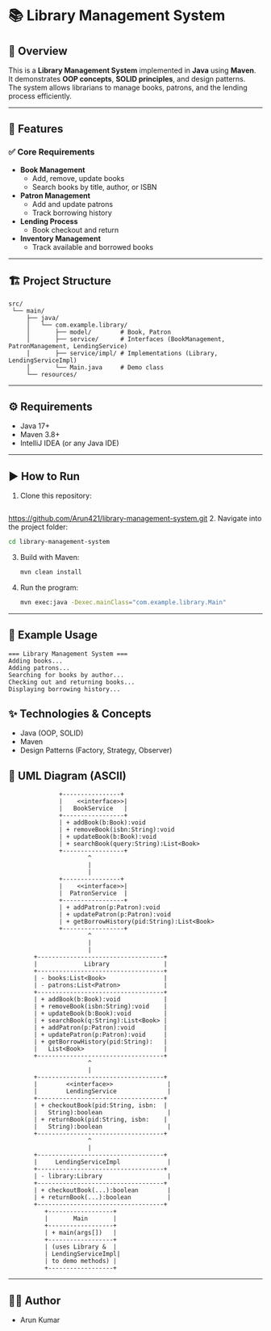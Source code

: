 # 📚 Library Management System

## 📌 Overview
This is a **Library Management System** implemented in **Java** using **Maven**.  
It demonstrates **OOP concepts**, **SOLID principles**, and design patterns.  
The system allows librarians to manage books, patrons, and the lending process efficiently.

---

## 🚀 Features
### ✅ Core Requirements
- **Book Management**
  - Add, remove, update books
  - Search books by title, author, or ISBN
- **Patron Management**
  - Add and update patrons
  - Track borrowing history
- **Lending Process**
  - Book checkout and return
- **Inventory Management**
  - Track available and borrowed books

---

## 🏗 Project Structure
```
src/
 └── main/
     ├── java/
     │   └── com.example.library/
     │       ├── model/        # Book, Patron
     │       ├── service/      # Interfaces (BookManagement, PatronManagement, LendingService)
     │       ├── service/impl/ # Implementations (Library, LendingServiceImpl)
     │       └── Main.java     # Demo class
     └── resources/
```

---

## ⚙️ Requirements
- Java 17+
- Maven 3.8+
- IntelliJ IDEA (or any Java IDE)

---

## ▶️ How to Run
1. Clone this repository:
   ```bash
https://github.com/Arun421/library-management-system.git
2. Navigate into the project folder:
   ```bash
   cd library-management-system
   ```
3. Build with Maven:
   ```bash
   mvn clean install
   ```
4. Run the program:
   ```bash
   mvn exec:java -Dexec.mainClass="com.example.library.Main"
   ```

---

## 🧪 Example Usage
```text
=== Library Management System ===
Adding books...
Adding patrons...
Searching for books by author...
Checking out and returning books...
Displaying borrowing history...
```

## ✨ Technologies & Concepts
- Java (OOP, SOLID)
- Maven
- Design Patterns (Factory, Strategy, Observer)

## 📖 UML Diagram (ASCII)
                  +----------------+
                  |    <<interface>>|
                  |   BookService   |
                  +-----------------+
                  | + addBook(b:Book):void
                  | + removeBook(isbn:String):void
                  | + updateBook(b:Book):void
                  | + searchBook(query:String):List<Book>
                  +-----------------+
                          ^
                          |
                          |
                  +----------------+
                  |    <<interface>>|
                  |  PatronService  |
                  +-----------------+
                  | + addPatron(p:Patron):void
                  | + updatePatron(p:Patron):void
                  | + getBorrowHistory(pid:String):List<Book>
                  +-----------------+
                          ^
                          |
                          |
           +-----------------------------------+
           |             Library               |
           +-----------------------------------+
           | - books:List<Book>                |
           | - patrons:List<Patron>            |
           +-----------------------------------+
           | + addBook(b:Book):void            |
           | + removeBook(isbn:String):void    |
           | + updateBook(b:Book):void         |
           | + searchBook(q:String):List<Book> |
           | + addPatron(p:Patron):void        |
           | + updatePatron(p:Patron):void     |
           | + getBorrowHistory(pid:String):   |
           |   List<Book>                      |
           +-----------------------------------+
                          ^
                          |
           +-----------------------------------+
           |        <<interface>>               |
           |        LendingService              |
           +-----------------------------------+
           | + checkoutBook(pid:String, isbn:  |
           |   String):boolean                  |
           | + returnBook(pid:String, isbn:    |
           |   String):boolean                  |
           +-----------------------------------+
                          ^
                          |
           +-----------------------------------+
           |     LendingServiceImpl             |
           +-----------------------------------+
           | - library:Library                  |
           +-----------------------------------+
           | + checkoutBook(...):boolean        |
           | + returnBook(...):boolean          |
           +-----------------------------------+
              +------------------+
              |       Main       |
              +------------------+
              | + main(args[])   |
              +------------------+
              | (uses Library &  |
              | LendingServiceImpl|
              | to demo methods) |
              +------------------+

---

## 👨‍💻 Author
- Arun Kumar
